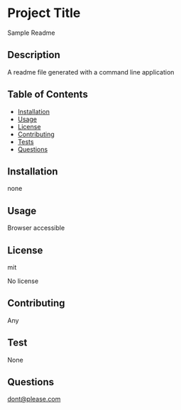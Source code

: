 # **Project Title**  
Sample Readme

## **Description**  
A readme file generated with a command line application

## **Table of Contents**  
- [Installation](##installation)
- [Usage](##usage)
- [License](##license)
- [Contributing](##contributing)
- [Tests](##tests)
- [Questions](##questions)

## **Installation**  
none

## **Usage**  
Browser accessible

## **License**  
mit

No license

## **Contributing**  
Any

## **Test**  
None

## **Questions**  
dont@please.com
